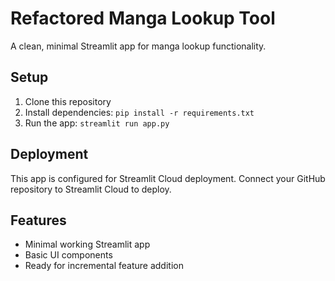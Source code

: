 # Refactored Manga Lookup Tool

A clean, minimal Streamlit app for manga lookup functionality.

## Setup

1. Clone this repository
2. Install dependencies: `pip install -r requirements.txt`
3. Run the app: `streamlit run app.py`

## Deployment

This app is configured for Streamlit Cloud deployment. Connect your GitHub repository to Streamlit Cloud to deploy.

## Features

- Minimal working Streamlit app
- Basic UI components
- Ready for incremental feature addition